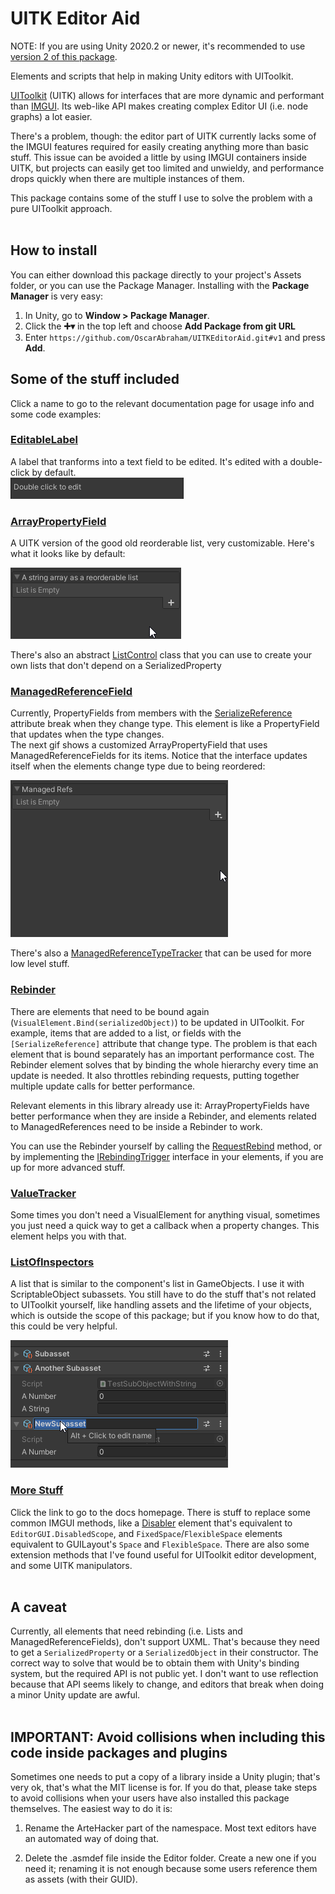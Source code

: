 # UITK Editor Aid
NOTE: If you are using Unity 2020.2 or newer, it's recommended to use [version 2 of this package](https://github.com/OscarAbraham/UITKEditorAid).

Elements and scripts that help in making Unity editors with UIToolkit.<br/>

[UIToolkit](https://docs.unity3d.com/Manual/UIElements.html) (UITK) allows for interfaces that are more dynamic and 
performant than [IMGUI](https://docs.unity3d.com/Manual/GUIScriptingGuide.html). Its web-like API makes creating 
complex Editor UI (i.e. node graphs) a lot easier.

There's a problem, though: the editor part of UITK currently lacks some of the IMGUI features required for easily
creating anything more than basic stuff. This issue can be avoided a little by using IMGUI containers inside UITK,
but projects can easily get too limited and unwieldy, and performance drops quickly when there are multiple instances
of them.

This package contains some of the stuff I use to solve the problem with a pure UIToolkit approach.
<br/><br/>

## How to install
You can either download this package directly to your project's Assets folder, or you can use the Package Manager.
Installing with the __Package Manager__ is very easy:
1. In Unity, go to __Window > Package Manager__.
2. Click the __➕▾__ in the top left and choose __Add Package from git URL__
3. Enter `https://github.com/OscarAbraham/UITKEditorAid.git#v1` and press __Add__.


## Some of the stuff included
Click a name to go to the relevant documentation page for usage info and some code examples:

### [EditableLabel](https://artehacker.com/UITKEditorAid/v1/api/ArteHacker.UITKEditorAid.EditableLabel.html)
A label that tranforms into a text field to be edited. It's edited with a double-click by default.<br/>
![EditableLabel preview](doc_images/EditableLabel.png)

### [ArrayPropertyField](https://artehacker.com/UITKEditorAid/v1/api/ArteHacker.UITKEditorAid.ArrayPropertyField.html)
A UITK version of the good old reorderable list, very customizable. Here's what it looks like by default:

![ArrayPropertyField preview](doc_images/DefaultReorderableList.png)

There's also an abstract [ListControl](https://artehacker.com/UITKEditorAid/v1/api/ArteHacker.UITKEditorAid.ListControl.html)
class that you can use to create your own lists that don't depend on a SerializedProperty
 
### [ManagedReferenceField](https://artehacker.com/UITKEditorAid/v1/api/ArteHacker.UITKEditorAid.ManagedReferenceField.html)
Currently, PropertyFields from members with the [SerializeReference](https://docs.unity3d.com/ScriptReference/SerializeReference.html)
attribute break when they change type. This element is like a PropertyField that updates when the type changes.<br/>
The next gif shows a customized ArrayPropertyField that uses ManagedReferenceFields for its items. Notice that the
interface updates itself when the elements change type due to being reordered:

![A customized list of Managed References](doc_images/ManagedRefsList.png)

There's also a [ManagedReferenceTypeTracker](https://artehacker.com/UITKEditorAid/v1/api/ArteHacker.UITKEditorAid.ManagedReferenceTypeTracker.html)
that can be used for more low level stuff.

### [Rebinder](https://artehacker.com/UITKEditorAid/v1/api/ArteHacker.UITKEditorAid.Rebinder.html)
There are elements that need to be bound again (`VisualElement.Bind(serializedObject)`) to be updated in UIToolkit. For example,
items that are added to a list, or fields with the `[SerializeReference]` attribute that change type. The problem is
that each element that is bound separately has an important performance cost. The Rebinder element solves that by
binding the whole hierarchy every time an update is needed. It also throttles rebinding requests, putting together 
multiple update calls for better performance. 

Relevant elements in this library already use it: ArrayPropertyFields have better performance when they are inside a
Rebinder, and elements related to ManagedReferences need to be inside a Rebinder to work.

You can use the Rebinder yourself by calling the
[RequestRebind](https://artehacker.com/UITKEditorAid/v1/api/ArteHacker.UITKEditorAid.Rebinder.html#ArteHacker_UITKEditorAid_Rebinder_RequestRebind)
method, or by implementing the
[IRebindingTrigger](https://artehacker.com/UITKEditorAid/v1/api/ArteHacker.UITKEditorAid.IRebindingTrigger.html) interface
in your elements, if you are up for more advanced stuff.

### [ValueTracker](https://artehacker.com/UITKEditorAid/v1/api/ArteHacker.UITKEditorAid.ValueTracker-1.html)
Some times you don't need a VisualElement for anything visual, sometimes you just need a quick way to get a callback when
a property changes. This element helps you with that.

### [ListOfInspectors](https://artehacker.com/UITKEditorAid/v1/api/ArteHacker.UITKEditorAid.ListOfInspectors.html)
A list that is similar to the component's list in GameObjects. I use it with ScriptableObject subassets. You still have to
do the stuff that's not related to UIToolkit yourself, like handling assets and the lifetime of your objects, which is
outside the scope of this package; but if you know how to do that, this could be very helpful.

![ListOfInspectors preview](doc_images/ListOfInspectors.png)
<br/>

### [More Stuff](https://artehacker.com/UITKEditorAid/v1/api/ArteHacker.UITKEditorAid.html)
Click the link to go to the docs homepage. There is stuff to replace some common IMGUI methods, like a 
[Disabler](https://artehacker.com/UITKEditorAid/v1/api/ArteHacker.UITKEditorAid.Disabler.html) element that's equivalent
to `EditorGUI.DisabledScope`, and `FixedSpace`/`FlexibleSpace` elements equivalent to GUILayout's `Space` and `FlexibleSpace`.
There are also some extension methods that I've found useful for UIToolkit editor development, and some UITK manipulators.
<br/><br/>

## A caveat
Currently, all elements that need rebinding  (i.e. Lists and ManagedReferenceFields), don't support UXML. That's because
they need to get a `SerializedProperty` or a `SerializedObject` in their constructor. The correct way to solve that would
be to obtain them with Unity's binding system, but the required API is not public yet. I don't want to use reflection
because that API seems likely to change, and editors that break when doing a minor Unity update are awful.<br/><br/>

## IMPORTANT: Avoid collisions when including this code inside packages and plugins
Sometimes one needs to put a copy of a library inside a Unity plugin; that's very ok, that's what the MIT license is for.
If you do that, please take steps to avoid collisions when your users have also installed this package themselves. The
easiest way to do it is:

1. Rename the ArteHacker part of the namespace. Most text editors have an automated way of doing that.

2. Delete the .asmdef file inside the Editor folder. Create a new one if you need it; renaming it is not enough because
some users reference them as assets (with their GUID).